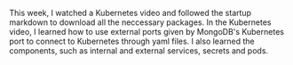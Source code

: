 This week, I watched a Kubernetes video and followed the startup markdown to download all the neccessary packages. In the Kubernetes video, I learned how to use external ports given by MongoDB's Kubernetes port to connect to Kubernetes through yaml files. I also learned the components, such as internal and external services, secrets and pods.
